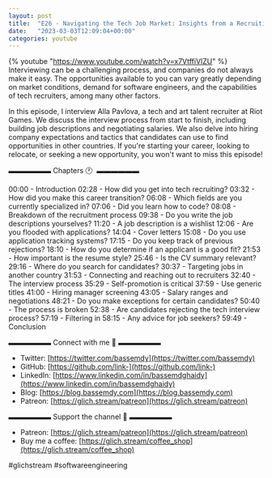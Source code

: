 ```yaml
---
layout: post
title:  "E26 - Navigating the Tech Job Market: Insights from a Recruiting Specialist"
date:   "2023-03-03T12:09:04+00:00"
categories: youtube
---
```

{% youtube  "https://www.youtube.com/watch?v=x7VtffiVlZU" %}
<br />
Interviewing can be a challenging process, and companies do not always make it easy. The opportunities available to you can vary greatly depending on market conditions, demand for software engineers, and the capabilities of tech recruiters, among many other factors.

In this episode, I interview Alla Pavlova, a tech and art talent recruiter at Riot Games. We discuss the interview process from start to finish, including building job descriptions and negotiating salaries. We also delve into hiring company expectations and tactics that candidates can use to find opportunities in other countries. If you're starting your career, looking to relocate, or seeking a new opportunity, you won't want to miss this episode!

▬▬▬▬▬▬ Chapters 🕐  ▬▬▬▬▬▬

00:00 - Introduction
02:28 - How did you get into tech recruiting?
03:32 - How did you make this career transition?
06:08 - Which fields are you currently specialized in?
07:06 - Did you learn how to code?
08:08 - Breakdown of the recruitment process
09:38 - Do you write the job descriptions yourselves?
11:20 - A job description is a wishlist
12:06 - Are you flooded with applications?
14:04 - Cover letters
15:08 - Do you use application tracking systems?
17:15 - Do you keep track of previous rejections?
18:10 - How do you determine if an applicant is a good fit?
21:53 - How important is the resume style?
25:46 - Is the CV summary relevant?
29:16 - Where do you search for candidates?
30:37 - Targeting jobs in another country
31:53 - Connecting and reaching out to recruiters
32:40 - The interview process
35:29 - Self-promotion is critical
37:59 - Use generic titles
41:00 - Hiring manager screening
43:05 - Salary ranges and negotiations
48:21 - Do you make exceptions for certain candidates?
50:40 - The process is broken
52:38 - Are candidates rejecting the tech interview process?
57:19 - Filtering in
58:15 - Any advice for job seekers?
59:49 - Conclusion

▬▬▬▬▬▬ Connect with me 👋 ▬▬▬▬▬▬

- Twitter: [https://twitter.com/bassemdy](https://twitter.com/bassemdy)
- GitHub: [https://github.com/link-](https://github.com/link-)
- LinkedIn: [https://www.linkedin.com/in/bassemdghaidy](https://www.linkedin.com/in/bassemdghaidy)
- Blog: [https://blog.bassemdy.com](https://blog.bassemdy.com)
- Patreon: [https://glich.stream/patreon](https://glich.stream/patreon)

▬▬▬▬▬▬ Support the channel 💜 ▬▬▬▬▬▬

- Patreon: [https://glich.stream/patreon](https://glich.stream/patreon)
- Buy me a coffee: [https://glich.stream/coffee_shop](https://glich.stream/coffee_shop)

#glichstream #softwareengineering
